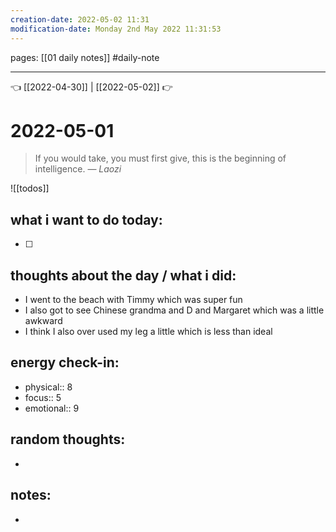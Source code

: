 ```yaml
---
creation-date: 2022-05-02 11:31 
modification-date: Monday 2nd May 2022 11:31:53 
---
```

pages: [[01 daily notes]] 
#daily-note
___

👈 [[2022-04-30]] | [[2022-05-02]] 👉 

# 2022-05-01 
> If you would take, you must first give, this is the beginning of intelligence.
> — <cite>Laozi</cite>

![[todos]]

## what i want to do today:
- [ ] 

## thoughts about the day / what i did:
- I went to the beach with Timmy which was super fun
- I also got to see Chinese grandma and D and Margaret which was a little awkward
- I think I also over used my leg a little which is less than ideal

## energy check-in:
- physical:: 8
- focus:: 5
- emotional:: 9

## random thoughts:
- 

## notes:
- 

